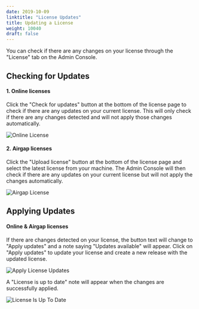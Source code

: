 ```yaml
---
date: 2019-10-09
linktitle: "License Updates"
title: Updating a License
weight: 10040
draft: false
---
```


You can check if there are any changes on your license through the "License" tab on the Admin Console.

## Checking for Updates

#### 1. Online licenses

Click the "Check for updates" button at the bottom of the license page to check if there are any updates on your current license. This will only check if there are any changes detected and will not apply those changes automatically.

![Online License](/images/online-license-tab.png)

#### 2. Airgap licenses
Click the "Upload license" button at the bottom of the license page and select the latest license from your machine. The Admin Console will then check if there are any updates on your current license but will not apply the changes automatically.

![Airgap License](/images/airgap-license-tab.png)

## Applying Updates

#### Online & Airgap licenses

If there are changes detected on your license, the button text will change to "Apply updates" and a note saying "Updates available" will appear. Click on "Apply updates" to update your license and create a new release with the updated license.

![Apply License Updates](/images/apply-license-updates.png)

A "License is up to date" note will appear when the changes are successfully applied.

![License Is Up To Date](/images/license-up-to-date.png)
